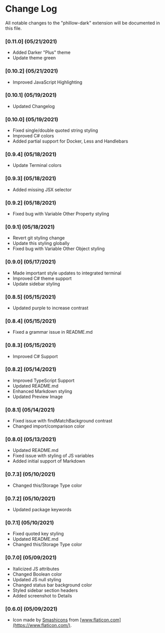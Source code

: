 # Change Log

All notable changes to the "phillow-dark" extension will be documented in this file.

### [0.11.0] (05/21/2021)
- Added Darker "Plus" theme
- Update theme green

### [0.10.2] (05/21/2021)
- Improved JavaScript Highlighting

### [0.10.1] (05/19/2021)
- Updated Changelog

### [0.10.0] (05/19/2021)
- Fixed single/double quoted string styling
- Improved C# colors
- Added partial support for Docker, Less and Handlebars

### [0.9.4] (05/18/2021)
- Update Terminal colors

### [0.9.3] (05/18/2021)
- Added missing JSX selector

### [0.9.2] (05/18/2021)
- Fixed bug with Variable Other Property styling

### [0.9.1] (05/18/2021)
- Revert git styling change
- Update this styling globally
- Fixed bug with Variable Other Object styling

### [0.9.0] (05/17/2021)
- Made important style updates to integrated terminal
- Improved C# theme support
- Update sidebar styling

### [0.8.5] (05/15/2021)
- Updated purple to increase contrast

### [0.8.4] (05/15/2021)
- Fixed a grammar issue in README.md

### [0.8.3] (05/15/2021)
- Improved C# Support

### [0.8.2] (05/14/2021)
- Improved TypeScript Support
- Updated README.md
- Enhanced Markdown styling
- Updated Preview Image

### [0.8.1] (05/14/2021)
- Fixed issue with findMatchBackground contrast
- Changed import/comparison color

### [0.8.0] (05/13/2021)
- Updated README.md
- Fixed issue with styling of JS variables
- Added initial support of Markdown

### [0.7.3] (05/10/2021)
- Changed this/Storage Type color

### [0.7.2] (05/10/2021)
- Updated package keywords

### [0.7.1] (05/10/2021)
- Fixed quoted key styling
- Updated README.md
- Changed this/Storage Type color

### [0.7.0] (05/09/2021)
- Italicized JS attributes
- Changed Boolean color
- Updated JS null styling
- Changed status bar background color
- Styled sidebar section headers
- Added screenshot to Details

### [0.6.0] (05/09/2021)
- Icon made by [Smashicons](https://www.flaticon.com/authors/smashicons) from [www.flaticon.com](https://www.flaticon.com/).
